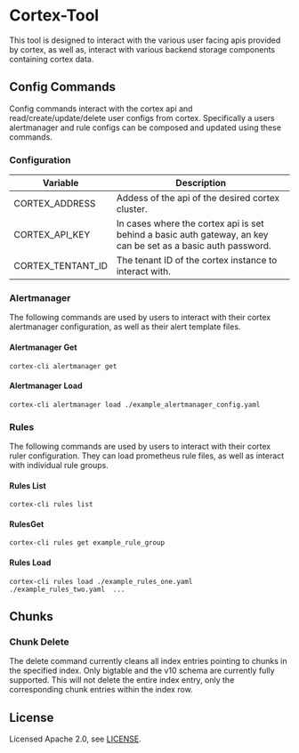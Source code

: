 # Cortex-Tool

This tool is designed to interact with the various user facing apis provided by cortex, as well as, interact with various backend storage components containing cortex data.

## Config Commands

Config commands interact with the cortex api and read/create/update/delete user configs from cortex. Specifically a users alertmanager and rule configs can be composed and updated using these commands.

### Configuration

| Variable          | Description                                                                                                   |
|-------------------|---------------------------------------------------------------------------------------------------------------|
| CORTEX_ADDRESS    | Addess of the api of the desired cortex cluster.                                                              |
| CORTEX_API_KEY    | In cases where the cortex api is set behind a basic auth gateway, an key can be set as a basic auth password. |
| CORTEX_TENTANT_ID | The tenant ID of the cortex instance to interact with.                                                        |

### Alertmanager

The following commands are used by users to interact with their cortex alertmanager configuration, as well as their alert template files.

#### Alertmanager Get

    cortex-cli alertmanager get

#### Alertmanager Load

    cortex-cli alertmanager load ./example_alertmanager_config.yaml

### Rules

The following commands are used by users to interact with their cortex ruler configuration. They can load prometheus rule files, as well as interact with individual rule groups.

#### Rules List

    cortex-cli rules list

#### RulesGet

    cortex-cli rules get example_rule_group

#### Rules Load

    cortex-cli rules load ./example_rules_one.yaml ./example_rules_two.yaml  ...

## Chunks

### Chunk Delete

The delete command currently cleans all index entries pointing to chunks in the specified index. Only bigtable and the v10 schema are currently fully supported. This will not delete the entire index entry, only the corresponding chunk entries within the index row.

## License

Licensed Apache 2.0, see [LICENSE](LICENSE).
